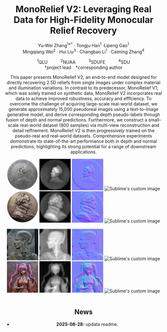 <div align="center">
<h1>MonoRelief V2: Leveraging Real Data for High-Fidelity Monocular Relief Recovery
</h1>

Yu-Wei Zhang<sup>1*&dagger;</sup> · Tongju Han<sup>1</sup> ·Lipeng Gao<sup>1</sup>
<br>
Mingqiang Wei<sup>2</sup> · Hui Liu<sup>3</sup> · Changbao Li<sup>1</sup> · Caiming Zhang<sup>4</sup>

<sup>1</sup>QLU&emsp;&emsp;&emsp;<sup>2</sup>NUAA&emsp;&emsp;&emsp;<sup>3</sup>SDUFE&emsp;&emsp;&emsp;<sup>4</sup>SDU
<br>
&dagger;project lead&emsp;*corresponding author

This paper presents MonoRelief V2, an end-to-end model designed for directly recovering 2.5D reliefs from single images under complex material and illumination variations. In contrast to its predecessor, MonoRelief V1, which was solely trained on synthetic data, MonoRelief V2 incorporates real data to achieve improved robustness, accuracy and efffciency. To overcome the challenge of acquiring large-scale real-world dataset, we generate approximately 15,000 pseudoreal images using a text-to-image generative model, and derive corresponding depth pseudo-labels through fusion of depth and normal predictions. Furthermore, we construct a small-scale real-world dataset (800 samples) via multi-view reconstruction and detail reffnement. MonoRelief V2 is then progressively trained on the pseudo-real and real-world datasets. Comprehensive experiments demonstrate its state-of-the-art performance both in depth and normal predictions, highlighting its strong potential for a range of downstream applications. 

<center class="half">
<img src="assets/g1.jpg" width="100"/>
<img src="assets/g1_d.png" width="100"/>
<img src="assets/g1_n.jpg" width="100"/>
<img src="assets/g1.gif?raw=true" alt="Sublime's custom image" width="100"/>
<img src="assets/g2.png" width="100"/>
<img src="assets/g2_d.png" width="100"/>
<img src="assets/g2_n.jpg" width="100"/>
<img src="assets/g2.gif?raw=true" alt="Sublime's custom image" width="100"/>
</center><br>

<center class="half">
<img src="assets/g3.jpg" width="100"/>
<img src="assets/g3_d.png" width="100"/>
<img src="assets/g3_n.jpg" width="100"/>
<img src="assets/g3.gif?raw=true" alt="Sublime's custom image" width="100"/>
<img src="assets/g4.png" width="100"/>
<img src="assets/g4_d.png" width="100"/>
<img src="assets/g4_n.jpg" width="100"/>
<img src="assets/g4.gif?raw=true" alt="Sublime's custom image" width="100"/>
</center><br>

## News
- **2025-08-28:** updata readme.
